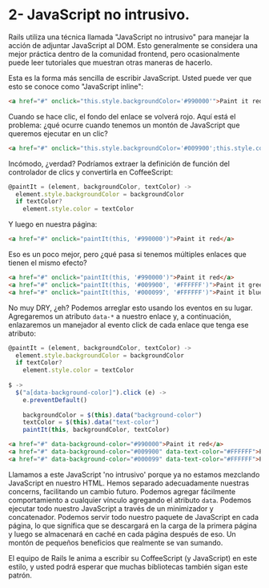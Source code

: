 # 2- JavaScript no intrusivo.

Rails utiliza una técnica llamada "JavaScript no intrusivo" para manejar la acción de adjuntar JavaScript al DOM. Esto generalmente se considera una mejor práctica dentro de la comunidad frontend, pero ocasionalmente puede leer tutoriales que muestran otras maneras de hacerlo.

Esta es la forma más sencilla de escribir JavaScript. Usted puede ver que esto se conoce como "JavaScript inline":

```html
<a href="#" onclick="this.style.backgroundColor='#990000'">Paint it red</a>
```

Cuando se hace clic, el fondo del enlace se volverá rojo. Aquí está el problema: ¿qué ocurre cuando tenemos un montón de JavaScript que queremos ejecutar en un clic?

```html
<a href="#" onclick="this.style.backgroundColor='#009900';this.style.color='#FFFFFF';">Paint it green</a>
```

Incómodo, ¿verdad? Podríamos extraer la definición de función del controlador de clics y convertirla en CoffeeScript:

```js
@paintIt = (element, backgroundColor, textColor) ->
  element.style.backgroundColor = backgroundColor
  if textColor?
    element.style.color = textColor
```

Y luego en nuestra página:

```html
<a href="#" onclick="paintIt(this, '#990000')">Paint it red</a>
```

Eso es un poco mejor, pero ¿qué pasa si tenemos múltiples enlaces que tienen el mismo efecto?

```html
<a href="#" onclick="paintIt(this, '#990000')">Paint it red</a>
<a href="#" onclick="paintIt(this, '#009900', '#FFFFFF')">Paint it green</a>
<a href="#" onclick="paintIt(this, '#000099', '#FFFFFF')">Paint it blue</a>
```

No muy DRY, ¿eh? Podemos arreglar esto usando los eventos en su lugar. Agregaremos un atributo `data-*` a nuestro enlace y, a continuación, enlazaremos un manejador al evento click de cada enlace que tenga ese atributo:

```js
@paintIt = (element, backgroundColor, textColor) ->
  element.style.backgroundColor = backgroundColor
  if textColor?
    element.style.color = textColor
 
$ ->
  $("a[data-background-color]").click (e) ->
    e.preventDefault()
 
    backgroundColor = $(this).data("background-color")
    textColor = $(this).data("text-color")
    paintIt(this, backgroundColor, textColor)
```

```html
<a href="#" data-background-color="#990000">Paint it red</a>
<a href="#" data-background-color="#009900" data-text-color="#FFFFFF">Paint it green</a>
<a href="#" data-background-color="#000099" data-text-color="#FFFFFF">Paint it blue</a>
```

Llamamos a este JavaScript 'no intrusivo' porque ya no estamos mezclando JavaScript en nuestro HTML. Hemos separado adecuadamente nuestras concerns, facilitando un cambio futuro. Podemos agregar fácilmente comportamiento a cualquier vínculo agregando el atributo `data`. Podemos ejecutar todo nuestro JavaScript a través de un minimizador y concatenador. Podemos servir todo nuestro paquete de JavaScript en cada página, lo que significa que se descargará en la carga de la primera página y luego se almacenará en caché en cada página después de eso. Un montón de pequeños beneficios que realmente se van sumando.

El equipo de Rails le anima a escribir su CoffeeScript \(y JavaScript\) en este estilo, y usted podrá esperar que muchas bibliotecas también sigan este patrón.



